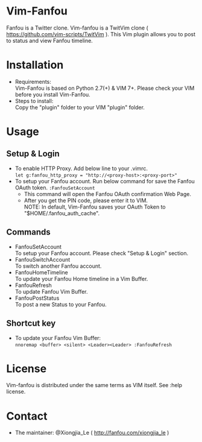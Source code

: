 # Vim-Fanfou
Fanfou is a Twitter clone. 
Vim-fanfou is a TwitVim clone ( https://github.com/vim-scripts/TwitVim ).
This Vim plugin allows you to post to status and view Fanfou timeline.

# Installation
 - Requirements:   
   Vim-Fanfou is based on Python 2.7(+) & VIM 7+.
   Please check your VIM before you install Vim-Fanfou.
 - Steps to install:   
   Copy the "plugin" folder to your VIM "plugin" folder.

# Usage
## Setup & Login
 - To enable HTTP Proxy. Add below line to your .vimrc.  
   `let g:fanfou_http_proxy = "http://<proxy-host>:<proxy-port>"`
 - To setup your Fanfou account. Run below command for save the Fanfou OAuth token. 
   `:FanfouSetAccount`  
   - This command will open the Fanfou OAuth confirmation Web Page.
   - After you get the PIN code, please enter it to VIM.   
   NOTE: In default, Vim-Fanfou saves your OAuth Token
         to "$HOME/.fanfou_auth_cache".

## Commands
 - FanfouSetAccount   
   To setup your Fanfou account. Please check "Setup & Login" section.
 - FanfouSwitchAccount   
   To switch another Fanfou account.
 - FanfouHomeTimeline   
   To update your Fanfou Home timeline in a Vim Buffer.
 - FanfouRefresh   
   To update Fanfou Vim Buffer.
 - FanfouPostStatus    
   To post a new Status to your Fanfou.

## Shortcut key
 - To update your Fanfou Vim Buffer:   
   `nnoremap <buffer> <silent> <Leader><Leader> :FanfouRefresh`

# License
Vim-fanfou is distributed under the same terms as VIM itself. See :help license.

# Contact
 - The maintainer: @Xiongjia_Le ( http://fanfou.com/xiongjia_le ) 

